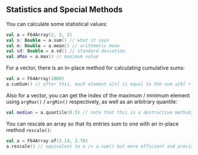 ## Statistics and Special Methods
You can calculate some statistical values:
```kotlin
val a = F64Array(2, 3, 2)
val s: Double = a.sum() // what it says
val m: Double = a.mean() // arithmetic mean
val sd: Double = a.sd() // standard deviation
val aMax = a.max() // maximum value
```

For a vector, there is an in-place method for calculating cumulative sums:

```kotlin
val a = F64Array(1000)
a.cumSum() // after this, each element a[n] is equal to the sum a[0] + … + a[n] of the original values of [a]
```

Also for a vector, you can get the index of the maximum / minimum element
using `argMax()` / `argMin()` respectively, as well as an arbitrary quantile:

```kotlin
val median = a.quantile(0.5) // note that this is a destructive method, which will shuffle the array
```

You can rescale an array so that its entries sum to one with an in-place method `rescale()`:

```kotlin
val a = F64Array.of(3.14, 2.78)
a.rescale() // equivalent to a /= a.sum() but more efficient and precise
```
